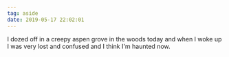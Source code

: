 ```yaml
---
tag: aside
date: 2019-05-17 22:02:01
---
```

I dozed off in a creepy aspen grove in the woods today and when I woke up I was very lost and confused and I think I'm haunted now.
